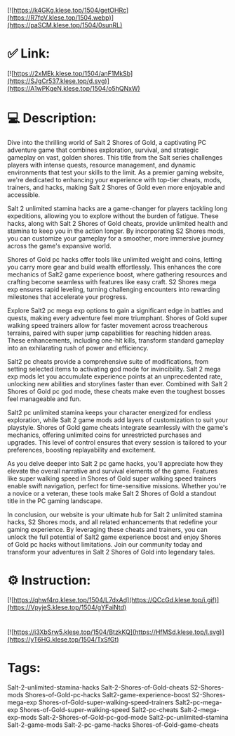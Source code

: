 [![https://k4GKg.klese.top/1504/getOHRc](https://R7fpV.klese.top/1504.webp)](https://paSCM.klese.top/1504/0sunRL)
# ✅ Link:
[![https://2xMEk.klese.top/1504/anF1MkSb](https://SJgCr537.klese.top/d.svg)](https://A1wPKgeN.klese.top/1504/o5hQNxW)
# 💻 Description:
Dive into the thrilling world of Salt 2 Shores of Gold, a captivating PC adventure game that combines exploration, survival, and strategic gameplay on vast, golden shores. This title from the Salt series challenges players with intense quests, resource management, and dynamic environments that test your skills to the limit. As a premier gaming website, we're dedicated to enhancing your experience with top-tier cheats, mods, trainers, and hacks, making Salt 2 Shores of Gold even more enjoyable and accessible.



Salt 2 unlimited stamina hacks are a game-changer for players tackling long expeditions, allowing you to explore without the burden of fatigue. These hacks, along with Salt 2 Shores of Gold cheats, provide unlimited health and stamina to keep you in the action longer. By incorporating S2 Shores mods, you can customize your gameplay for a smoother, more immersive journey across the game's expansive world.



Shores of Gold pc hacks offer tools like unlimited weight and coins, letting you carry more gear and build wealth effortlessly. This enhances the core mechanics of Salt2 game experience boost, where gathering resources and crafting become seamless with features like easy craft. S2 Shores mega exp ensures rapid leveling, turning challenging encounters into rewarding milestones that accelerate your progress.



Explore Salt2 pc mega exp options to gain a significant edge in battles and quests, making every adventure feel more triumphant. Shores of Gold super walking speed trainers allow for faster movement across treacherous terrains, paired with super jump capabilities for reaching hidden areas. These enhancements, including one-hit kills, transform standard gameplay into an exhilarating rush of power and efficiency.



Salt2 pc cheats provide a comprehensive suite of modifications, from setting selected items to activating god mode for invincibility. Salt 2 mega exp mods let you accumulate experience points at an unprecedented rate, unlocking new abilities and storylines faster than ever. Combined with Salt 2 Shores of Gold pc god mode, these cheats make even the toughest bosses feel manageable and fun.



Salt2 pc unlimited stamina keeps your character energized for endless exploration, while Salt 2 game mods add layers of customization to suit your playstyle. Shores of Gold game cheats integrate seamlessly with the game's mechanics, offering unlimited coins for unrestricted purchases and upgrades. This level of control ensures that every session is tailored to your preferences, boosting replayability and excitement.



As you delve deeper into Salt 2 pc game hacks, you'll appreciate how they elevate the overall narrative and survival elements of the game. Features like super walking speed in Shores of Gold super walking speed trainers enable swift navigation, perfect for time-sensitive missions. Whether you're a novice or a veteran, these tools make Salt 2 Shores of Gold a standout title in the PC gaming landscape.



In conclusion, our website is your ultimate hub for Salt 2 unlimited stamina hacks, S2 Shores mods, and all related enhancements that redefine your gaming experience. By leveraging these cheats and trainers, you can unlock the full potential of Salt2 game experience boost and enjoy Shores of Gold pc hacks without limitations. Join our community today and transform your adventures in Salt 2 Shores of Gold into legendary tales.

# ⚙️ Instruction:
[![https://qhwf4rq.klese.top/1504/L7dxAd](https://QCcGd.klese.top/i.gif)](https://VpyjeS.klese.top/1504/gYFaiNtd)
#
[![https://i3XbSrw5.klese.top/1504/BtzkKQ](https://HfMSd.klese.top/l.svg)](https://yT6HG.klese.top/1504/TxSfGt)
# Tags:
Salt-2-unlimited-stamina-hacks Salt-2-Shores-of-Gold-cheats S2-Shores-mods Shores-of-Gold-pc-hacks Salt2-game-experience-boost S2-Shores-mega-exp Shores-of-Gold-super-walking-speed-trainers Salt2-pc-mega-exp Shores-of-Gold-super-walking-speed Salt2-pc-cheats Salt-2-mega-exp-mods Salt-2-Shores-of-Gold-pc-god-mode Salt2-pc-unlimited-stamina Salt-2-game-mods Salt-2-pc-game-hacks Shores-of-Gold-game-cheats






